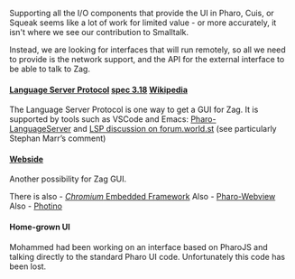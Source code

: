 Supporting all the I/O components that provide the UI in Pharo, Cuis, or Squeak seems like a lot of work for limited value - or more accurately, it isn't where we see our contribution to Smalltalk.

Instead, we are looking for interfaces that will run remotely, so all we need to provide is the network support, and the API for the external interface to be able to talk to Zag.

#### [Language Server Protocol](https://microsoft.github.io/language-server-protocol/) [spec 3.18](https://github.com/microsoft/language-server-protocol/blob/gh-pages/_specifications/lsp/3.18/specification.md) [Wikipedia](https://en.wikipedia.org/wiki/Language_Server_Protocol)

The Language Server Protocol is one way to get a GUI for Zag. It is supported by tools such as VSCode and Emacs: [Pharo-LanguageServer](https://github.com/badetitou/Pharo-LanguageServer?tab=readme-ov-file) and [LSP discussion on forum.world.st](http://forum.world.st/Language-Server-Protocol-td4933444.html) (see particularly Stephan Marr’s comment)
#### [Webside](https://github.com/guillermoamaral/Webside)

Another possibility for Zag GUI.

There is also - [_Chromium_ Embedded Framework](https://github.com/chromiumembedded/cef)
Also - [Pharo-Webview](https://github.com/eftomi/Pharo-Webview)
Also - [Photino](https://www.tryphotino.io/)
#### Home-grown UI
Mohammed had been working on an interface based on PharoJS and talking directly to the standard Pharo UI code. Unfortunately this code has been lost.